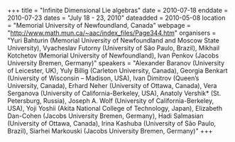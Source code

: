 +++
title = "Infinite Dimensional Lie algebras"
date = 2010-07-18
enddate = 2010-07-23
dates = "July 18 - 23, 2010"
dateadded = 2010-05-08
location = "Memorial University of Newfoundland, Canada"
webpage = "http://www.math.mun.ca/~aac/index_files/Page344.htm"
organisers = "Yuri Bahturin (Memorial University of Newfoundland and Moscow State University), Vyacheslav Futorny (University of São Paulo, Brazil), Mikhail Kotchetov (Memorial University of Newfoundland), Ivan Penkov (Jacobs University Bremen, Germany)"
speakers = "Alexander Baranov (University of Leicester, UK),  Yuly Billig (Carleton University, Canada), Georgia Benkart (University of Wisconsin – Madison, USA),  Ivan Dimitrov (Queen’s University, Canada), Erhard Neher (University of Ottawa, Canada), Vera Serganova (University of California-Berkeley, USA), Anatoly Vershik* (St. Petersburg, Russia), Joseph A. Wolf (University of California-Berkeley, USA), Yoji Yoshii (Akita National College of Technology, Japan), Elizabeth Dan-Cohen (Jacobs University Bremen, Germany), Hadi Salmasian (University of Ottawa, Canada), Irina Kashuba (University of São Paulo, Brazil), Siarhei Markouski (Jacobs University Bremen, Germany)"
+++
